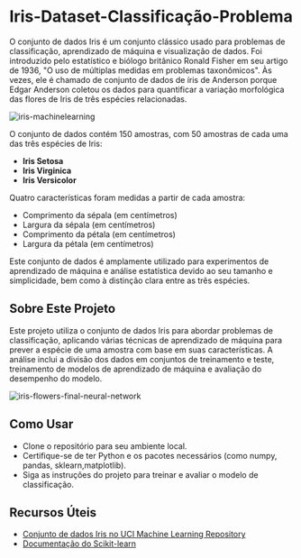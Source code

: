 # Iris-Dataset-Classificação-Problema

O conjunto de dados Iris é um conjunto clássico usado para problemas de classificação, aprendizado de máquina e visualização de dados. Foi introduzido pelo estatístico e biólogo britânico Ronald Fisher em seu artigo de 1936, "O uso de múltiplas medidas em problemas taxonômicos". Às vezes, ele é chamado de conjunto de dados de íris de Anderson porque Edgar Anderson coletou os dados para quantificar a variação morfológica das flores de Iris de três espécies relacionadas.

![iris-machinelearning](https://github.com/MatheuseduPinheiro/Iris-Dataset-Classificacao-Problema/assets/100390250/557d06be-30ae-495b-82f9-92cb560ea408)


O conjunto de dados contém 150 amostras, com 50 amostras de cada uma das três espécies de Iris:
- **Iris Setosa**
- **Iris Virginica**
- **Iris Versicolor**

Quatro características foram medidas a partir de cada amostra:
- Comprimento da sépala (em centímetros)
- Largura da sépala (em centímetros)
- Comprimento da pétala (em centímetros)
- Largura da pétala (em centímetros)

Este conjunto de dados é amplamente utilizado para experimentos de aprendizado de máquina e análise estatística devido ao seu tamanho e simplicidade, bem como à distinção clara entre as três espécies.

## Sobre Este Projeto
Este projeto utiliza o conjunto de dados Iris para abordar problemas de classificação, aplicando várias técnicas de aprendizado de máquina para prever a espécie de uma amostra com base em suas características. A análise inclui a divisão dos dados em conjuntos de treinamento e teste, treinamento de modelos de aprendizado de máquina e avaliação do desempenho do modelo.

![iris-flowers-final-neural-network](https://github.com/MatheuseduPinheiro/Iris-Dataset-Classificacao-Problema/assets/100390250/0a44f963-d27b-4640-a88e-d2e081c83874)


## Como Usar
- Clone o repositório para seu ambiente local.
- Certifique-se de ter Python e os pacotes necessários (como numpy, pandas, sklearn,matplotlib).
- Siga as instruções do projeto para treinar e avaliar o modelo de classificação.

## Recursos Úteis
- [Conjunto de dados Iris no UCI Machine Learning Repository](https://archive.ics.uci.edu/ml/datasets/Iris) 
- [Documentação do Scikit-learn](https://scikit-learn.org/stable/documentation.html) 
